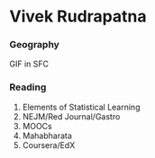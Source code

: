 # Vivek Rudrapatna
### Geography

GIF in SFC

### Reading

1. Elements of Statistical Learning
2. NEJM/Red Journal/Gastro
3. MOOCs
4. Mahabharata
5. Coursera/EdX
